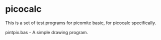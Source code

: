 # picocalc

This is a set of test programs for picomite basic, for picocalc specifically.

pintpix.bas -  A simple drawing program.
